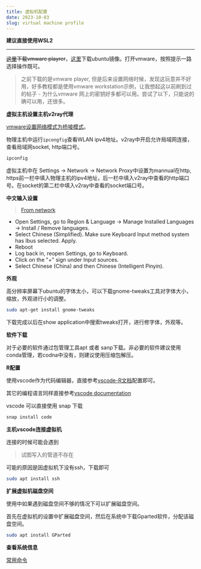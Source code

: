 ```yaml
---
title: 虚拟机配置
date: 2023-10-03
slug: virtual machine profile
---
```


**建议直接使用WSL2**

-------------------------

~~[这里](https://www.vmware.com/products/workstation-player/workstation-player-evaluation.html)下载vmware playrer~~，[这里](https://ubuntu.com/download/desktop)下载ubuntu镜像。打开vmware，按照提示一路选择操作既可。

>之前下载的是vmware player, 但是后来设置网络时候，发现这玩意并不好用，好多教程都是使用vmware workstation示例，让我想起这以前刷到过的帖子 - 为什么vmware 网上的密钥好多都可以用。尝试了以下，只能说的确可以用，还很多。

**虚拟主机设置主机v2ray代理**

[vmware设置网络模式为桥接模式](https://segmentfault.com/a/1190000039918994)。

物理主机中运行`ipcongfig`查看WLAN ipv4地址。v2ray中开启允许局域网连接，查看局域网socket, http端口号。

```cmd
ipconfig
```

虚拟主机中在 Settings -> Network -> Network Proxy中设置为mannual在http, https前一栏中填入物理主机的ipv4地址，后一栏中填入v2ray中查看的http端口号。在socket的第二栏中填入v2ray中查看的socket端口号。

**中文输入设置**

> [From network](https://askubuntu.com/questions/1408873/ubuntu-22-04-chinese-simplified-pinyin-input-support)

- Open Settings, go to Region & Language -> Manage Installed Languages -> Install / Remove languages.
- Select Chinese (Simplified). Make sure Keyboard Input method system has Ibus selected. Apply.
- Reboot
- Log back in, reopen Settings, go to Keyboard.
- Click on the "+" sign under Input sources.
- Select Chinese (China) and then Chinese (Intelligent Pinyin).

**外观**

高分辨率屏幕下ubuntu的字体太小，可以下载gnome-tweaks工具对字体大小，缩放，外观进行小的调整。

```bash
sudo apt-get install gnome-tweaks
```

下载完成以后在show application中搜索tweaks打开，进行修字体，外观等。

**软件下载**

对于必要的软件通过包管理工具apt 或者 sanp下载。非必要的软件建议使用conda管理，若codna中没有，则建议使用压缩包解压。

**R配置**

使用vscode作为代码编辑器，直接参考[vscode-R文档](https://github.com/REditorSupport/vscode-R/wiki/Getting-Started)配置即可。

其它的编程语言同样直接参考[vscode documentation](https://code.visualstudio.com/docs)

vscode 可以直接使用 snap 下载

```bash
snap install code
```

**主机vscode连接虚拟机**

连接的时候可能会遇到

>试图写入的管道不存在

可能的原因是因虚拟机下没有ssh，下载即可

```bash
sudo apt install ssh
```

**扩展虚拟机磁盘空间**

使用中如果遇到磁盘空间不够的情况下可以扩展磁盘空间。

首先在虚拟机的设置中扩展磁盘空间，然后在系统中下载Gparted软件，分配该磁盘空间。

```bash
sudo apt install GParted
```

**查看系统信息**

[常用命令](https://www.tecmint.com/commands-to-collect-system-and-hardware-information-in-linux/)
